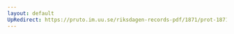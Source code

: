 ```yaml
---
layout: default
UpRedirect: https://pruto.im.uu.se/riksdagen-records-pdf/1871/prot-1871--ak--125/prot-1871--ak--125_000.pdf
---
```


